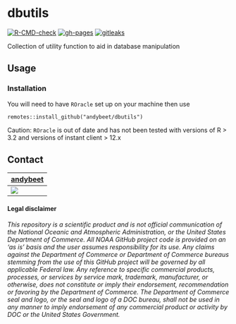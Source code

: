 # dbutils

<!-- badges: start -->
[![R-CMD-check](https://github.com/andybeet/dbutils/actions/workflows/check-standard.yaml/badge.svg)](https://github.com/andybeet/dbutils/actions/workflows/check-standard.yaml)
[![gh-pages](https://github.com/andybeet/dbutils/actions/workflows/pkgdown.yaml/badge.svg)](https://github.com/andybeet/dbutils/actions/workflows/pkgdown.yaml)
[![gitleaks](https://github.com/andybeet/dbutils/actions/workflows/secretScan.yml/badge.svg)](https://github.com/andybeet/dbutils/actions/workflows/secretScan.yml)
<!-- badges: end -->

Collection of utility function to aid in database manipulation

## Usage


### Installation

You will need to have `ROracle` set up on your machine then use

`remotes::install_github("andybeet/dbutils")`

Caution: `ROracle` is out of date and has not been tested with versions of R > 3.2 and versions of instant client > 12.x


## Contact

| [andybeet](https://github.com/andybeet)                                                         |
|-------------------------------------------------------------------------------------------------|
| [![](https://avatars1.githubusercontent.com/u/22455149?s=100&v=4)](https://github.com/andybeet) |

#### Legal disclaimer

*This repository is a scientific product and is not official
communication of the National Oceanic and Atmospheric Administration, or
the United States Department of Commerce. All NOAA GitHub project code
is provided on an ‘as is’ basis and the user assumes responsibility for
its use. Any claims against the Department of Commerce or Department of
Commerce bureaus stemming from the use of this GitHub project will be
governed by all applicable Federal law. Any reference to specific
commercial products, processes, or services by service mark, trademark,
manufacturer, or otherwise, does not constitute or imply their
endorsement, recommendation or favoring by the Department of Commerce.
The Department of Commerce seal and logo, or the seal and logo of a DOC
bureau, shall not be used in any manner to imply endorsement of any
commercial product or activity by DOC or the United States Government.*


